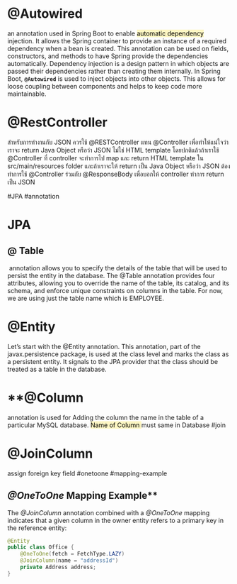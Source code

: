 # @Autowired 
an annotation used in Spring Boot to enable <mark style="background: #FFF3A3A6;">automatic dependency </mark>injection. It allows the Spring container to provide an instance of a required dependency when a bean is created. This annotation can be used on fields, constructors, and methods to have Spring provide the dependencies automatically. Dependency injection is a design pattern in which objects are passed their dependencies rather than creating them internally. In Spring Boot, **`@Autowired`** is used to inject objects into other objects. This allows for loose coupling between components and helps to keep code more maintainable.


# @RestController
สำหรับการทำงานกับ JSON ควรใช้ @RESTController แทน @Controller เพื่อทำให้แน่ใจว่า เราจะ return Java Object หรือว่า JSON ไม่ใช่ HTML template
โดยปกติแล้วถ้าเราใช้ @Controller ที่ controller จะทำการไป map และ return HTML template ใน src/main/resources folder และถ้าเราจะให้ return เป็น Java Object หรือว่า JSON ต้องทำการใช้ @Controller ร่วมกับ @ResponseBody เพื่อบอกให้ controller ทำการ return เป็น JSON

#JPA #annotation 
# JPA
## @ Table
 annotation allows you to specify the details of the table that will be used to persist the entity in the database. The @Table annotation provides four attributes, allowing you to override the name of the table, its catalog, and its schema, and enforce unique constraints on columns in the table. For now, we are using just the table name which is EMPLOYEE.

#   @Entity 
Let’s start with the @Entity annotation. This annotation, part of the javax.persistence package, is used at the class level and marks the class as a persistent entity. It signals to the JPA provider that the class should be treated as a table in the database.

# **@Column 
annotation is used for Adding the column the name in the table of a particular MySQL database.
	<mark style="background: #FFF3A3A6;">Name of Column </mark>must same in Database
#join
# @JoinColumn
assign foreign key field
#onetoone #mapping-example
## _@OneToOne_ Mapping Example**[](https://www.baeldung.com/jpa-join-column#oneToOne_mapping)

The _@JoinColumn_ annotation combined with a _@OneToOne_ mapping indicates that a given column in the owner entity refers to a primary key in the reference entity:

```java
@Entity
public class Office {
    @OneToOne(fetch = FetchType.LAZY)
    @JoinColumn(name = "addressId")
    private Address address;
}
```
